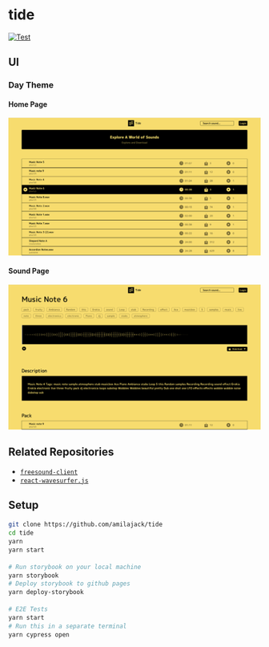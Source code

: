 # tide

[![Test](https://github.com/amilajack/tide/workflows/Test/badge.svg)](https://github.com/amilajack/tide/actions?query=workflow%3ATest)

## UI 

### Day Theme
#### Home Page
![Home Page in Day Theme](screenshots/home-page-day.png)

#### Sound Page 
![Sound Page in Day Theme](screenshots/sound-page-day.png)

## Related Repositories

* [`freesound-client`](https://github.com/amilajack/freesound-client)
* [`react-wavesurfer.js`](https://github.com/amilajack/react-wavesurfer.js)

## Setup

```bash
git clone https://github.com/amilajack/tide
cd tide
yarn
yarn start

# Run storybook on your local machine
yarn storybook
# Deploy storybook to github pages
yarn deploy-storybook

# E2E Tests
yarn start
# Run this in a separate terminal
yarn cypress open
```
